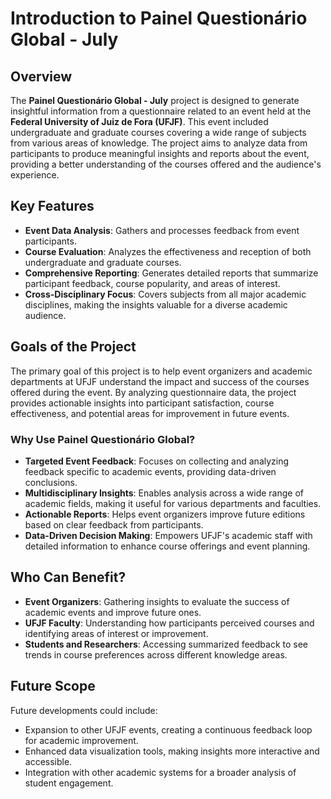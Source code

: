 # Introduction to Painel Questionário Global - July

## Overview

The **Painel Questionário Global - July** project is designed to generate insightful information from a questionnaire related to an event held at the **Federal University of Juiz de Fora (UFJF)**. This event included undergraduate and graduate courses covering a wide range of subjects from various areas of knowledge. The project aims to analyze data from participants to produce meaningful insights and reports about the event, providing a better understanding of the courses offered and the audience's experience.

## Key Features
- **Event Data Analysis**: Gathers and processes feedback from event participants.
- **Course Evaluation**: Analyzes the effectiveness and reception of both undergraduate and graduate courses.
- **Comprehensive Reporting**: Generates detailed reports that summarize participant feedback, course popularity, and areas of interest.
- **Cross-Disciplinary Focus**: Covers subjects from all major academic disciplines, making the insights valuable for a diverse academic audience.

## Goals of the Project
The primary goal of this project is to help event organizers and academic departments at UFJF understand the impact and success of the courses offered during the event. By analyzing questionnaire data, the project provides actionable insights into participant satisfaction, course effectiveness, and potential areas for improvement in future events.

### Why Use Painel Questionário Global?
- **Targeted Event Feedback**: Focuses on collecting and analyzing feedback specific to academic events, providing data-driven conclusions.
- **Multidisciplinary Insights**: Enables analysis across a wide range of academic fields, making it useful for various departments and faculties.
- **Actionable Reports**: Helps event organizers improve future editions based on clear feedback from participants.
- **Data-Driven Decision Making**: Empowers UFJF's academic staff with detailed information to enhance course offerings and event planning.

## Who Can Benefit?
- **Event Organizers**: Gathering insights to evaluate the success of academic events and improve future ones.
- **UFJF Faculty**: Understanding how participants perceived courses and identifying areas of interest or improvement.
- **Students and Researchers**: Accessing summarized feedback to see trends in course preferences across different knowledge areas.

## Future Scope
Future developments could include:
- Expansion to other UFJF events, creating a continuous feedback loop for academic improvement.
- Enhanced data visualization tools, making insights more interactive and accessible.
- Integration with other academic systems for a broader analysis of student engagement.
